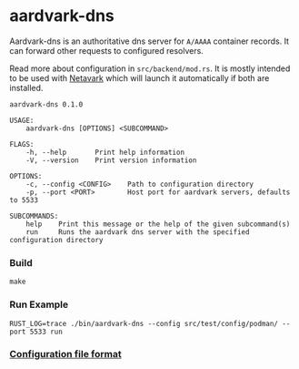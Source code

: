 # aardvark-dns

Aardvark-dns is an authoritative dns server for `A/AAAA` container records. It can forward other requests
to configured resolvers.

Read more about configuration in `src/backend/mod.rs`. It is mostly intended to be used with
[Netavark](https://github.com/containers/netavark/) which will launch it automatically if both are
installed.

```console
aardvark-dns 0.1.0

USAGE:
    aardvark-dns [OPTIONS] <SUBCOMMAND>

FLAGS:
    -h, --help       Print help information
    -V, --version    Print version information

OPTIONS:
    -c, --config <CONFIG>    Path to configuration directory
    -p, --port <PORT>        Host port for aardvark servers, defaults to 5533

SUBCOMMANDS:
    help    Print this message or the help of the given subcommand(s)
    run     Runs the aardvark dns server with the specified configuration directory
```

### Build

```console
make
```

### Run Example

```console
RUST_LOG=trace ./bin/aardvark-dns --config src/test/config/podman/ --port 5533 run
```

### [Configuration file format](./config.md)
